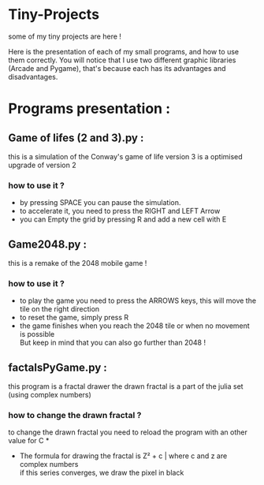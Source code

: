# Tiny-Projects
some of my tiny projects are here ! 


Here is the presentation of each of my small programs, and how to use them correctly.
You will notice that I use two different graphic libraries (Arcade and Pygame), that's because each has its advantages and disadvantages. 



# Programs presentation :


## Game of lifes (2 and 3).py :

this is a simulation of the Conway's game of life
version 3 is a optimised upgrade of version 2

### how to use it ?

- by pressing SPACE you can pause the simulation. 
- to accelerate it, you need to press the RIGHT and LEFT Arrow 
- you can Empty the grid by pressing R and add a new cell with E 


  
## Game2048.py :
this is a remake of the 2048 mobile game !
### how to use it ?

- to play the game you need to press the ARROWS keys, this will move the tile on the right direction
- to reset the game, simply press R  
- the game finishes when you reach the 2048 tile or when no movement is possible  
But keep in mind that you can also go further than 2048 !


## factalsPyGame.py :
this program is a fractal drawer
the drawn fractal is a part of the julia set (using complex numbers) 
### how to change the drawn fractal ?  

to change the drawn fractal you need to reload the program with an other value for C *

*   The formula for drawing the fractal is Z² + c | where c and z are complex numbers  
if this series converges, we draw the pixel in black
  


